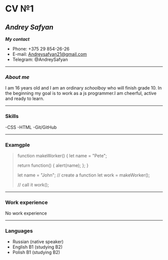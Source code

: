 # CV №1
## *Andrey Safyan*
***My contact***
- Phone: +375 29 854-26-26
- E-mail: Andreysafyan21@gmail.com
- Telegram: @AndreySafyan

---

### *About me*
I am 16 years old and I am an ordinary *schoolboy* who will finish grade 10.
In the beginning my goal is to work as a js programmer.I am cheerful, active and ready to learn.

---

### Skills
-CSS
-HTML
-Git/GitHub

---

### Examgple

>function makeWorker() {
> let name = "Pete";
>
>  return function() {
>    alert(name);
>  };
>}
>
>let name = "John";
>// create a function
>let work = makeWorker();
>
>// call it
>work();

---

### Work experience 

No work experience

---

### Languages
- Russian (native speaker)
- English B1 (studying B2)
- Polish B1 (studying B2)
